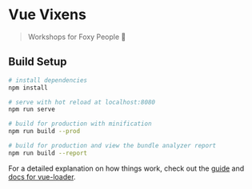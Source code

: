 # Vue Vixens

> Workshops for Foxy People 🦊

## Build Setup

``` bash
# install dependencies
npm install

# serve with hot reload at localhost:8080
npm run serve

# build for production with minification
npm run build --prod

# build for production and view the bundle analyzer report
npm run build --report
```

For a detailed explanation on how things work, check out the [guide](http://vuejs-templates.github.io/webpack/) and [docs for vue-loader](http://vuejs.github.io/vue-loader).
